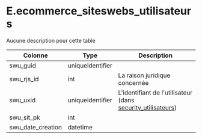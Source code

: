 # E.ecommerce_siteswebs_utilisateurs

Aucune description pour cette table

Colonne|Type|Description
---|---|---
swu_guid|uniqueidentifier|
swu_rjs_id|int|La raison juridique concernée 
swu_uxid|uniqueidentifier|L'identifiant de l'utilisateur (dans [security_utilisateurs](generated_security_utilisateurs.md)) 
swu_sit_pk|int|
swu_date_creation|datetime|
